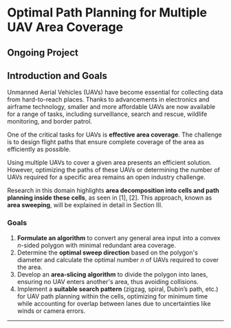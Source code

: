 # Optimal Path Planning for Multiple UAV Area Coverage

## Ongoing Project

## Introduction and Goals

Unmanned Aerial Vehicles (UAVs) have become essential for collecting data from hard-to-reach places. Thanks to advancements in electronics and airframe technology, smaller and more affordable UAVs are now available for a range of tasks, including surveillance, search and rescue, wildlife monitoring, and border patrol.

One of the critical tasks for UAVs is **effective area coverage**. The challenge is to design flight paths that ensure complete coverage of the area as efficiently as possible. 

Using multiple UAVs to cover a given area presents an efficient solution. However, optimizing the paths of these UAVs or determining the number of UAVs required for a specific area remains an open industry challenge.

Research in this domain highlights **area decomposition into cells and path planning inside these cells**, as seen in [1], [2]. This approach, known as **area sweeping**, will be explained in detail in Section III.

### Goals

1. **Formulate an algorithm** to convert any general area input into a convex *n*-sided polygon with minimal redundant area coverage.
2. Determine the **optimal sweep direction** based on the polygon's diameter and calculate the optimal number *n* of UAVs required to cover the area.
3. Develop an **area-slicing algorithm** to divide the polygon into lanes, ensuring no UAV enters another's area, thus avoiding collisions.
4. Implement a **suitable search pattern** (zigzag, spiral, Dubin’s path, etc.) for UAV path planning within the cells, optimizing for minimum time while accounting for overlap between lanes due to uncertainties like winds or camera errors.

---
